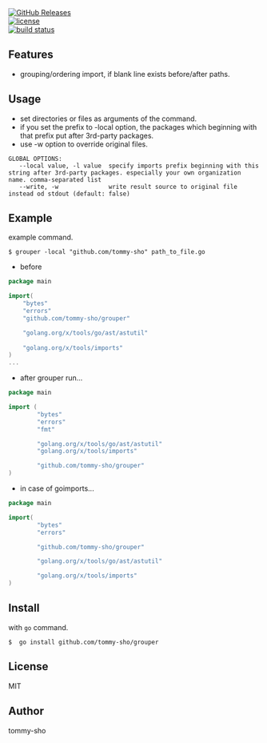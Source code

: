 <a href="https://github.com/tommy-sho/grouper/releases">
    <img
        src="https://img.shields.io/github/v/release/tommy-sho/grouper.svg"
        alt="GitHub Releases"/>
</a>
<br />
<a href="https://img.shields.io/github/license/tommy-sho/grouper">
    <img
        src="https://img.shields.io/github/license/tommy-sho/grouper"
        alt="license"/>
</a>
<br />
<a href="https://github.com/tommy-sho/grouper/actions">
    <img src="https://github.com/tommy-sho/grouper/workflows/Test/badge.svg" alt="build status" />
</a>

## Features
 - grouping/ordering import, if blank line exists before/after paths.

## Usage

- set directories or files as arguments of the command.
- if you set the prefix to -local option, the packages which beginning with that prefix put after 3rd-party packages.
- use -w option to override original files.
```shell
GLOBAL OPTIONS:
   --local value, -l value  specify imports prefix beginning with this string after 3rd-party packages. especially your own organization name. comma-separated list
   --write, -w              write result source to original file instead od stdout (default: false)
```


## Example

example command.

```shell script
$ grouper -local "github.com/tommy-sho" path_to_file.go
```

- before
```go
package main

import(
	"bytes"
	"errors"
	"github.com/tommy-sho/grouper"

	"golang.org/x/tools/go/ast/astutil"
	
	"golang.org/x/tools/imports"
)
...
```


- after grouper run...
```go
package main

import (
        "bytes"
        "errors"
        "fmt"

        "golang.org/x/tools/go/ast/astutil"
        "golang.org/x/tools/imports"

        "github.com/tommy-sho/grouper"
)
```

- in case of goimports...
```go
package main

import(
        "bytes"
        "errors"

        "github.com/tommy-sho/grouper"

        "golang.org/x/tools/go/ast/astutil"

        "golang.org/x/tools/imports"
)
```


## Install

with `go` command.

```shell script
$  go install github.com/tommy-sho/grouper
```

## License
MIT

## Author
tommy-sho